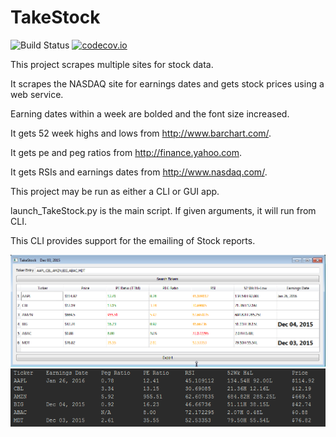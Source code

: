 # TakeStock
![Build Status](https://travis-ci.org/sgerhardt/TakeStock.svg?branch=master)
[![codecov.io](https://codecov.io/github/sgerhardt/TakeStock/coverage.svg?branch=master)](https://codecov.io/github/sgerhardt/TakeStock?branch=master)

This project scrapes multiple sites for stock data.

It scrapes the NASDAQ site for earnings dates and gets stock prices using a web service.

Earning dates within a week are bolded and the font size increased. 

It gets 52 week highs and lows from http://www.barchart.com/.

It gets pe and peg ratios from http://finance.yahoo.com.

It gets RSIs and earnings dates from http://www.nasdaq.com/.

This project may be run as either a CLI or GUI app.

launch_TakeStock.py is the main script. If given arguments, it will run from CLI.

This CLI provides support for the emailing of Stock reports.

![Alt text](/screenshot_gui.png?raw=true "TakeStock in GUI action")
![Alt text](/screenshot.png?raw=true "TakeStock in CLI action")
